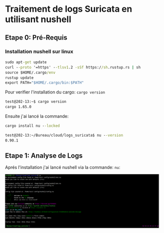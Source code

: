 # Traitement de logs Suricata en utilisant nushell

## Etape 0: Pré-Requis

### Installation nushell sur linux

```cmd
sudo apt-get update
curl --proto '=https' --tlsv1.2 -sSf https://sh.rustup.rs | sh
source $HOME/.cargo/env
rustup update
export PATH="$HOME/.cargo/bin:$PATH"

```

Pour verifier l'installation du cargo: ```cargo version ```

```cmd
test@202-13:~$ cargo version 
cargo 1.65.0
```

Ensuite j'ai lancé la commande:

```cmd
cargo install nu --locked
```

```cmd
test@202-13:~/Bureau/cloud/logs_suricata$ nu --version
0.90.1
```

## Etape 1: Analyse de Logs

Aprés l'installation j'ai lancé nushell via la commande: ```nu```:

![Alt_text](../images/suri.png)


